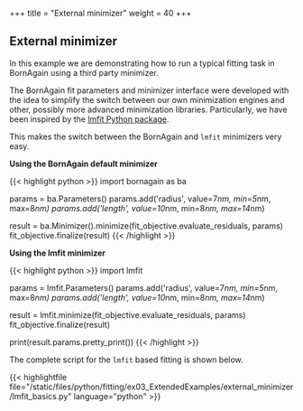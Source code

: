 +++
title = "External minimizer"
weight = 40
+++

## External minimizer

In this example we are demonstrating how to run a typical fitting task in BornAgain using a third party minimizer.

The BornAgain fit parameters and minimizer interface were developed with the idea to simplify the switch between our own minimization engines and other, possibly more advanced minimization libraries.
Particularly, we have been inspired by the [lmfit Python package](https://lmfit.github.io/lmfit-py/).

This makes the switch between the BornAgain and `lmfit` minimizers very easy.

**Using the BornAgain default minimizer**

{{< highlight python >}}
import bornagain as ba

params = ba.Parameters()
params.add('radius', value=7*nm, min=5*nm, max=8*nm)
params.add('length', value=10*nm, min=8*nm, max=14*nm)

result = ba.Minimizer().minimize(fit_objective.evaluate_residuals, params)
fit_objective.finalize(result)
{{< /highlight >}}

**Using the lmfit minimizer**

{{< highlight python >}}
import lmfit

params = lmfit.Parameters()
params.add('radius', value=7*nm, min=5*nm, max=8*nm)
params.add('length', value=10*nm, min=8*nm, max=14*nm)

result = lmfit.minimize(fit_objective.evaluate_residuals, params)
fit_objective.finalize(result)

print(result.params.pretty_print())
{{< /highlight >}}

The complete script for the `lmfit` based fitting is shown below.

{{< highlightfile file="/static/files/python/fitting/ex03_ExtendedExamples/external_minimizer/lmfit_basics.py" language="python" >}}
